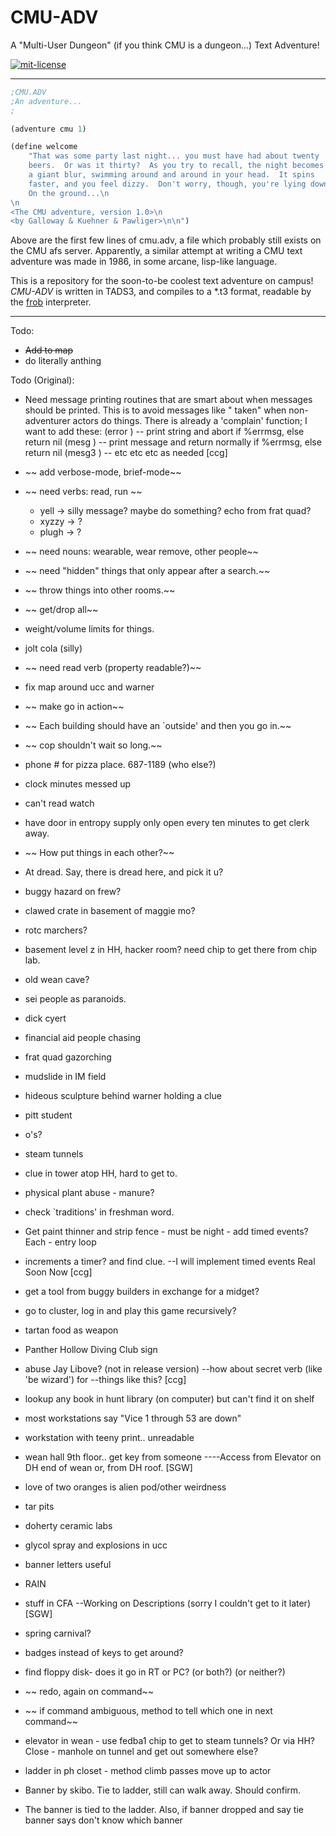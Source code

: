 CMU-ADV
=======

A "Multi-User Dungeon" (if you think CMU is a dungeon...) Text Adventure!

[![mit-license](http://img.shields.io/:license-MIT-blue.svg?style=plastic)](http://bescott.mit-license.org)

---

```lisp
;CMU.ADV
;An adventure...
;

(adventure cmu 1)

(define welcome
    "That was some party last night... you must have had about twenty
    beers.  Or was it thirty?  As you try to recall, the night becomes
	a giant blur, swimming around and around in your head.  It spins
	faster, and you feel dizzy.  Don't worry, though, you're lying down.
	On the ground...\n
\n
<The CMU adventure, version 1.0>\n
<by Galloway & Kuehner & Pawliger>\n\n")
```

Above are the first few lines of cmu.adv, a file which probably still exists on the CMU afs server. Apparently, a similar attempt at writing a CMU text adventure was made in 1986, in some arcane, lisp-like language.

This is a repository for the soon-to-be coolest text adventure on campus! *CMU-ADV* is written in TADS3, and compiles to a *.t3 format, readable by the [frob](https://github.com/realnc/frobtads "FrobTADS") interpreter.

---

Todo:
- ~~Add to map~~
- do literally anthing

Todo (Original):

- Need message printing routines that are smart about when messages
   should be printed.  This is to avoid messages like "<noun> taken"
   when non-adventurer actors do things.
   There is already a 'complain' function; I want to add these:
   (error <string>) -- print string and abort if %errmsg,
		       else return nil
   (mesg <string>) --  print message and return normally if %errmsg,
                       else return nil
   (mesg3 <string> <np> <string>) -- etc etc etc as needed
   [ccg]

- ~~ add verbose-mode, brief-mode~~
- ~~ need verbs: read, run ~~
  - yell -> silly message?  maybe do something? echo from frat quad?
  - xyzzy -> ?
  - plugh -> ?
- ~~ need nouns: wearable, wear remove, other people~~
- ~~ need "hidden" things that only appear after a search.~~
- ~~ throw things into other rooms.~~
- ~~ get/drop all~~
- weight/volume limits for things.
- jolt cola (silly)

- ~~ need read verb (property readable?)~~
- fix map around ucc and warner
- ~~ make go in action~~
- ~~ Each building should have an `outside' and then you go in.~~
- ~~ cop shouldn't wait so long.~~

- phone # for pizza place. 687-1189  (who else?)
- clock minutes messed up
- can't read watch
- have door in entropy supply only open every ten minutes to get clerk away.
- ~~ How put things in each other?~~
- At dread.  Say, there is dread here, and pick it u?
- buggy hazard on frew?
- clawed crate in basement of maggie mo?
- rotc marchers?
- basement level z in HH, hacker room? need chip to get there from chip lab.
- old wean cave?
- sei people as paranoids.
- dick cyert
- financial aid people chasing
- frat quad gazorching
- mudslide in IM field
- hideous sculpture behind warner holding a clue
- pitt student
- o's?
- steam tunnels
- clue in tower atop HH, hard to get to.
- physical plant abuse - manure?
- check `traditions' in freshman word.
- Get paint thinner and strip fence - must be night - add timed events?  Each - entry loop
- increments a timer? and find clue.
	--I will implement timed events Real Soon Now [ccg]
- get a tool from buggy builders in exchange for a midget?
- go to cluster, log in and play this game recursively?

- tartan food as weapon
- Panther Hollow Diving Club sign
- abuse Jay Libove? (not in release version)
	--how about secret verb (like 'be wizard') for
	--things like this? [ccg]

- lookup any book in hunt library (on computer) but can't find it on shelf
- most workstations say "Vice 1 through 53 are down"
- workstation with teeny print.. unreadable
- wean hall 9th floor.. get key from someone
	----Access from Elevator on DH end of wean or, from DH roof. [SGW]
- love of two oranges is alien pod/other weirdness
- tar pits
- doherty ceramic labs
- glycol spray and explosions in ucc
- banner letters useful
- RAIN
- stuff in CFA
	--Working on Descriptions (sorry I couldn't get to it later)  [SGW]
- spring carnival?
- badges instead of keys to get around?
- find floppy disk- does it go in RT or PC? (or both?) (or neither?)
- ~~ redo, again on command~~
- ~~ if command ambiguous,  method to tell which one in next command~~

- elevator in wean - use fedba1 chip to get to steam tunnels?  Or via HH?  Close - manhole on tunnel and get out somewhere else?

- ladder in ph closet - method climb passes move up to actor
- Banner by skibo.  Tie to ladder, still can walk away.  Should confirm.
- The banner is tied to the ladder.  Also, if banner dropped and say tie banner says don't know which banner
